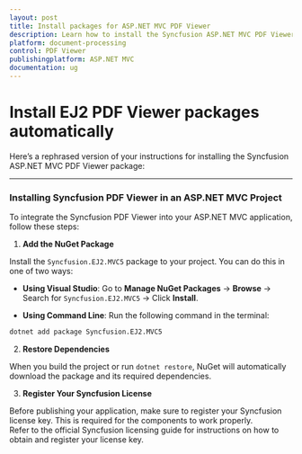 ```yaml
---
layout: post
title: Install packages for ASP.NET MVC PDF Viewer
description: Learn how to install the Syncfusion ASP.NET MVC PDF Viewer NuGet package and restore the required dependencies.
platform: document-processing
control: PDF Viewer
publishingplatform: ASP.NET MVC
documentation: ug
---
```


# Install EJ2 PDF Viewer packages automatically

Here’s a rephrased version of your instructions for installing the Syncfusion ASP.NET MVC PDF Viewer package:

---

### Installing Syncfusion PDF Viewer in an ASP.NET MVC Project

To integrate the Syncfusion PDF Viewer into your ASP.NET MVC application, follow these steps:

1. **Add the NuGet Package**  

Install the `Syncfusion.EJ2.MVC5` package to your project. You can do this in one of two ways:

- **Using Visual Studio**: Go to **Manage NuGet Packages** → **Browse** → Search for `Syncfusion.EJ2.MVC5` → Click **Install**.

- **Using Command Line**: Run the following command in the terminal:

```bash
dotnet add package Syncfusion.EJ2.MVC5
```

2. **Restore Dependencies**  

When you build the project or run `dotnet restore`, NuGet will automatically download the package and its required dependencies.

3. **Register Your Syncfusion License**  

Before publishing your application, make sure to register your Syncfusion license key. This is required for the components to work properly.  
Refer to the official Syncfusion licensing guide for instructions on how to obtain and register your license key.
